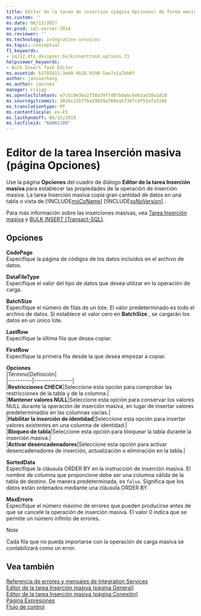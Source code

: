 ```yaml
---
title: Editor de la tarea de inserción (página Opciones) de forma masiva | Microsoft Docs
ms.custom: ''
ms.date: 06/13/2017
ms.prod: sql-server-2014
ms.reviewer: ''
ms.technology: integration-services
ms.topic: conceptual
f1_keywords:
- sql12.dts.designer.bulkinserttask.options.f1
helpviewer_keywords:
- Bulk Insert Task Editor
ms.assetid: b3702811-3eb8-4b28-9190-5ae7a1a7bb6f
author: janinezhang
ms.author: janinez
manager: craigg
ms.openlocfilehash: e7cb19e3ba2f58a39ffd87bdabc6eb1ad18a1d18
ms.sourcegitcommit: 3026c22b7fba19059a769ea5f367c4f51efaf286
ms.translationtype: MT
ms.contentlocale: es-ES
ms.lasthandoff: 06/15/2019
ms.locfileid: "66061189"
---
```

# <a name="bulk-insert-task-editor-options-page"></a>Editor de la tarea Inserción masiva (página Opciones)
  Use la página **Opciones** del cuadro de diálogo **Editor de la tarea Inserción masiva** para establecer las propiedades de la operación de inserción masiva. La tarea Inserción masiva copia gran cantidad de datos en una tabla o vista de [!INCLUDE[msCoName](../includes/msconame-md.md)] [!INCLUDE[ssNoVersion](../includes/ssnoversion-md.md)] .  
  
 Para más información sobre las inserciones masivas, vea [Tarea Inserción masiva](control-flow/bulk-insert-task.md) y [BULK INSERT &#40;Transact-SQL&#41;](/sql/t-sql/statements/bulk-insert-transact-sql).  
  
## <a name="options"></a>Opciones  
 **CodePage**  
 Especifique la página de códigos de los datos incluidos en el archivo de datos.  
  
 **DataFileType**  
 Especifique el valor del tipo de datos que desea utilizar en la operación de carga.  
  
 **BatchSize**  
 Especifique el número de filas de un lote. El valor predeterminado es todo el archivo de datos. Si establece el valor cero en **BatchSize** , se cargarán los datos en un único lote.  
  
 **LastRow**  
 Especifique la última fila que desea copiar.  
  
 **FirstRow**  
 Especifique la primera fila desde la que desea empezar a copiar.  
  
 **Opciones**  
 |Término|Definición|  
|----------|----------------|  
|**Restricciones CHECK**|Seleccione esta opción para comprobar las restricciones de la tabla y de la columna.|  
|**Mantener valores NULL**|Seleccione esta opción para conservar los valores NULL durante la operación de inserción masiva, en lugar de insertar valores predeterminados en las columnas vacías.|  
|**Habilitar la inserción de identidad**|Seleccione esta opción para insertar valores existentes en una columna de identidad.|  
|**Bloqueo de tabla**|Seleccione esta opción para bloquear la tabla durante la inserción masiva.|  
|**Activar desencadenadores**|Seleccione esta opción para activar desencadenadores de inserción, actualización o eliminación en la tabla.|  
  
 **SortedData**  
 Especifique la cláusula ORDER BY en la instrucción de inserción masiva. El nombre de columna que proporcione debe ser una columna válida de la tabla de destino. De manera predeterminada, es `false`. Significa que los datos están ordenados mediante una cláusula ORDER BY.  
  
 **MaxErrors**  
 Especifique el número máximo de errores que pueden producirse antes de que se cancele la operación de inserción masiva. El valor 0 indica que se permite un número infinito de errores.  
  
> [!NOTE]  
>  Cada fila que no pueda importarse con la operación de carga masiva se contabilizará como un error.  
  
## <a name="see-also"></a>Vea también  
 [Referencia de errores y mensajes de Integration Services](../../2014/integration-services/integration-services-error-and-message-reference.md)   
 [Editor de la tarea Inserción masiva &#40;página General&#41;](general-page-of-integration-services-designers-options.md)   
 [Editor de la tarea Inserción masiva &#40;página Conexión&#41;](../../2014/integration-services/bulk-insert-task-editor-connection-page.md)   
 [Página Expresiones](expressions/expressions-page.md)   
 [Flujo de control](control-flow/control-flow.md)  
  
  

